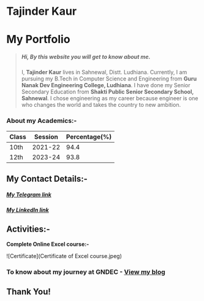 # Tajinder Kaur
# My Portfolio 

> ##### Hi, By this website you will get to know about me.
>I, **Tajinder Kaur** lives in Sahnewal, Distt. Ludhiana. Currently, I am pursuing my B.Tech in Computer Science and Engineering from **Guru Nanak Dev Engineering College, Ludhiana**. I have done my Senior Secondary Education from **Shakti Public Senior Secondary School, Sahnewal**. I chose engineering as my career because engineer is one who changes the world and takes the country to new ambition.    

 

### About my Academics:-

| Class     | Session   | Percentage(%) |
|-----------|-----------|---------------|
| 10th      | 2021-22   | 94.4          |
| 12th      | 2023-24   | 93.8          |

## My Contact Details:-
##### [My Telegram link](https://t.me/Tajinder_2449)
##### [My LinkedIn link](https://www.linkedin.com/in/tajinder-kaur-272823318)

## Activities:-

**Complete Online Excel course:-**

![Certificate](Certificate of Excel course.jpeg)


### To know about my journey at GNDEC - [View my blog](ANY.md)

## **Thank You!** 
